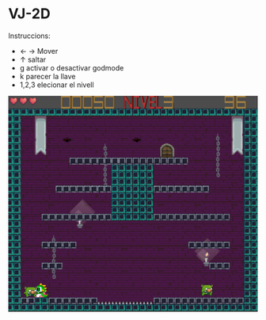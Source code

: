 # VJ-2D

Instruccions:
- ← → Mover
- ↑ saltar
- g activar o desactivar godmode
- k parecer la llave
- 1,2,3 elecionar el nivell

![Image text](https://github.com/Wenqi2/VJ-2D/blob/main/project/vj-2d/NK/Night%20Knight/images/pantalla.png)
